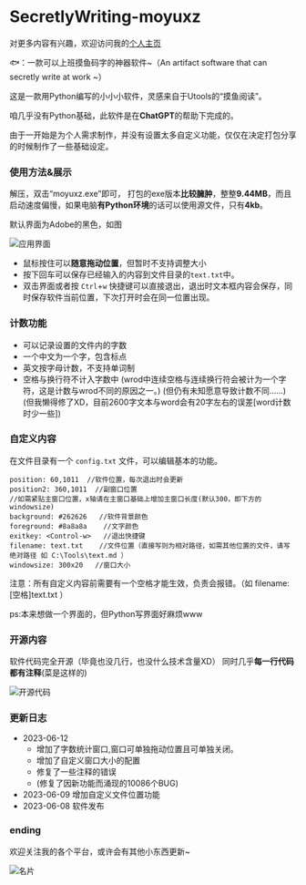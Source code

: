 # SecretlyWriting-moyuxz
对更多内容有兴趣，欢迎访问我的[个人主页](https://evelynall.github.io/)

🐟：一款可以上班摸鱼码字的神器软件~（An artifact software that can secretly write at work ~）

这是一款用Python编写的小小小软件，灵感来自于Utools的“摸鱼阅读”。

咱几乎没有Python基础，此软件是在**ChatGPT**的帮助下完成的。

由于一开始是为个人需求制作，并没有设置太多自定义功能，仅仅在决定打包分享的时候制作了一些基础设定。

### 使用方法&展示
解压，双击“moyuxz.exe”即可，
打包的exe版本**比较臃肿**，整整**9.44MB**，而且启动速度偏慢，如果电脑**有Python环境**的话可以使用源文件，只有**4kb**。

默认界面为Adobe的黑色，如图

![应用界面](https://cdnjson.com/images/2023/06/08/image.png)

* 鼠标按住可以**随意拖动位置**，但暂时不支持调整大小
* 按下回车可以保存已经输入的内容到文件目录的`text.txt`中。
* 双击界面或者按 `Ctrl`+`w` 快捷键可以直接退出，退出时文本框内容会保存，同时保存软件当前位置，下次打开时会在同一位置出现。

### 计数功能
* 可以记录设置的文件内的字数
* 一个中文为一个字，包含标点
* 英文按字母计数，不支持单词制
* 空格与换行符不计入字数中
(wrod中连续空格与连续换行符会被计为一个字符，这是计数与wrod不同的原因之一。)
(但仍有未知愿意导致计数不同......)
(但我懒得修了XD，目前2600字文本与word会有20字左右的误差[word计数时少一些])

### 自定义内容
在文件目录有一个 `config.txt` 文件，可以编辑基本的功能。
```
position: 60,1011  //软件位置，每次退出时会更新
position2: 360,1011  //副窗口位置
//如需紧贴主窗口位置，x轴请在主窗口基础上增加主窗口长度(默认300，即下方的windowsize)
background: #262626   //软件背景颜色
foreground: #8a8a8a    //文字颜色
exitkey: <Control-w>   //退出快捷键
filename: text.txt    //文件位置（直接写则为相对路径，如需其他位置的文件，请写绝对路径 如 C:\Tools\text.md ）
windowsize: 300x20   //窗口大小
```
注意：所有自定义内容前需要有一个空格才能生效，负责会报错。（如 filename:[空格]text.txt ）

ps:本来想做一个界面的，但Python写界面好麻烦www

### 开源内容
软件代码完全开源（毕竟也没几行，也没什么技术含量XD）
同时几乎**每一行代码都有注释**(菜是这样的)

![开源代码](https://cdnjson.com/images/2023/06/08/image27d960424334db16.png)

### 更新日志
* 2023-06-12 
  * 增加了字数统计窗口,窗口可单独拖动位置且可单独关闭。
  * 增加了自定义窗口大小的配置
  * 修复了一些注释的错误
  * (修复了因新功能而涌现的10086个BUG)
* 2023-06-09 增加自定义文件位置功能
* 2023-06-08 软件发布

### ending
欢迎关注我的各个平台，或许会有其他小东西更新~

![名片](https://cdnjson.com/images/2023/03/12/image8749fd86705e58b5.png)
